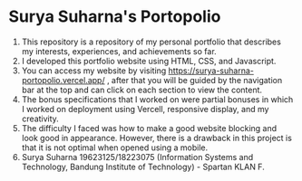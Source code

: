 # Surya Suharna's Portopolio
1. This repository is a repository of my personal portfolio that describes my interests, experiences, and achievements so far.
2. I developed this portfolio website using HTML, CSS, and Javascript.
3. You can access my website by visiting https://surya-suharna-portopolio.vercel.app/ , after that you will be guided by the navigation bar at the top and can click on each section to view the content.
4. The bonus specifications that I worked on were partial bonuses in which I worked on deployment using Vercell, responsive display, and my creativity.
5. The difficulty I faced was how to make a good website blocking and look good in appearance. However, there is a drawback in this project is that it is not optimal when opened using a mobile.
6. Surya Suharna 19623125/18223075 (Information Systems and Technology, Bandung Institute of Technology) - Spartan KLAN F.

